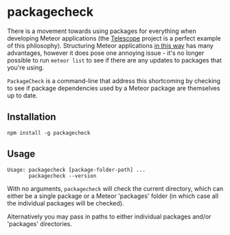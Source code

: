 # packagecheck

There is a movement towards using packages for everything when developing Meteor applications (the [Telescope][1] project is a perfect example of this philosophy). Structuring Meteor applications [in this way][2] has many advantages, however it does pose one annoying issue - it's no longer possible to run `meteor list` to see if there are any updates to packages that you're using.

`PackageCheck` is a command-line that address this shortcoming by checking to see if package dependencies used by a Meteor package are themselves up to date.


## Installation

	npm install -g packagecheck

## Usage

    Usage: packagecheck [package-folder-path] ...
           packagecheck --version

With no arguments, `packagecheck` will check the current directory, which can either be a single package or a Meteor 'packages' folder (in  which case all the individual packages will be checked).

Alternatively you may pass in paths to either individual packages and/or 'packages' directories.


[1]: https://github.com/TelescopeJS/Telescope
[2]: https://meteor.hackpad.com/Building-Large-Apps-Tips-d8PQ848nLyE